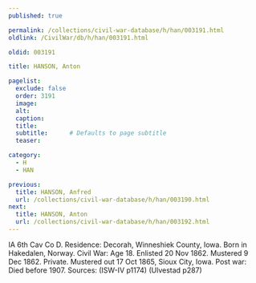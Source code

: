 ```yaml
---
published: true

permalink: /collections/civil-war-database/h/han/003191.html
oldlink: /CivilWar/db/h/han/003191.html

oldid: 003191

title: HANSON, Anton

pagelist:
  exclude: false
  order: 3191
  image: 
  alt:
  caption:
  title:
  subtitle:      # Defaults to page subtitle
  teaser:

category: 
  - H 
  - HAN

previous:
  title: HANSON, Anfred
  url: /collections/civil-war-database/h/han/003190.html  
next:
  title: HANSON, Anton
  url: /collections/civil-war-database/h/han/003192.html   
---
```

IA 6th Cav Co D. Residence: Decorah, Winneshiek County, Iowa. Born in Hakedalen, Norway. Civil War: Age 18. Enlisted 20 Nov 1862. Mustered 9 Dec 1862. Private. Mustered out 17 Oct 1865, Sioux City, Iowa. Post war: Died before 1907. Sources: (ISW-IV p1174) (Ulvestad p287)